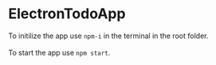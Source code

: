 # ElectronTodoApp

To initilize the app use ```npm-i``` in the terminal in the root folder.
<br>
<br>
To start the app use ```npm start```.

